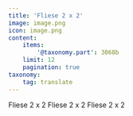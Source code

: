 ```yaml
---
title: 'Fliese 2 x 2'
image: image.png
icon: image.png
content:
    items:
        '@taxonomy.part': 3068b
    limit: 12
    pagination: true
taxonomy:
    tag: translate
---
```


Fliese 2 x 2
Fliese 2 x 2
Fliese 2 x 2

